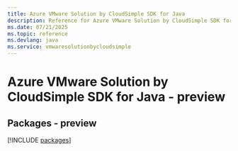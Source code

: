 ```yaml
---
title: Azure VMware Solution by CloudSimple SDK for Java
description: Reference for Azure VMware Solution by CloudSimple SDK for Java
ms.date: 07/21/2025
ms.topic: reference
ms.devlang: java
ms.service: vmwaresolutionbycloudsimple
---
```

# Azure VMware Solution by CloudSimple SDK for Java - preview
## Packages - preview
[!INCLUDE [packages](vmware-solution-by-cloudsimple-index.md)]